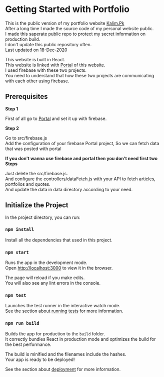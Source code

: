 # Getting Started with Portfolio

This is the public version of my portfolio website [Kalim.Pk](https://kalim.pk) \
After a long time I made the source code of my personal website public. \
I made this saperate public repo to protect my secret information on production build. \
I don't update this public repository often. \
Last updated on 18-Dec-2020

This website is built in React. \
This website is linked with [Portal](https://github.com/yousufkalim/portfolio-portal) of this website. \
I used firebase with these two projects. \
You need to understand that how these two projects are communicating with each other using firebase.

## Prerequisites

**Step 1**

First of all go to [Portal](https://github.com/yousufkalim/portfolio-portal) and set it up with firebase.

**Step 2**

Go to src/firebase.js \
Add the configuration of your firebase Portal project, So we can fetch data that was posted with portal

**If you don't wanna use firebase and portal then you don't need first two Steps**

Just delete the src/firebase.js. \
And configure the controllers/dataFetch.js with your API to fetch articles, portfolios and quotes. \
And update the data in data directory according to your need.

## Initialize the Project

In the project directory, you can run:

### `npm install`

Install all the dependencies that used in this project.

### `npm start`

Runs the app in the development mode.\
Open [http://localhost:3000](http://localhost:3000) to view it in the browser.

The page will reload if you make edits.\
You will also see any lint errors in the console.

### `npm test`

Launches the test runner in the interactive watch mode.\
See the section about [running tests](https://facebook.github.io/create-react-app/docs/running-tests) for more information.

### `npm run build`

Builds the app for production to the `build` folder.\
It correctly bundles React in production mode and optimizes the build for the best performance.

The build is minified and the filenames include the hashes.\
Your app is ready to be deployed!

See the section about [deployment](https://facebook.github.io/create-react-app/docs/deployment) for more information.
